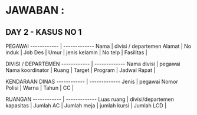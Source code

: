 # JAWABAN : 

## DAY 2 - KASUS NO 1 

PEGAWAI
------------ | -------------
Nama | divisi / departemen
Alamat | 
No induk | 
Job Des |
Umur |
jenis kelamin |
No telp |
Fasilitas |

DIVISI / DEPARTEMEN
------------ | -------------
Nama divisi | pegawai
Nama koordinator | 
Ruang |
Target |
Program |
Jadwal Rapat |

KENDARAAN DINAS
------------ | -------------
Jenis | pegawai
Nomor Polisi | 
Warna |
Tahun |
CC |

RUANGAN
------------ | -------------
Luas ruang | divisi/departemen
kapasitas |
Jumlah AC |
Jumlah meja |
jumlah kursi |
Jumlah LCD |
